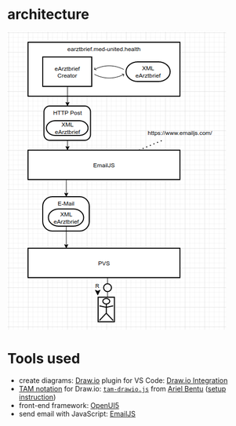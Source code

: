 # architecture
![](/img/application_v01.png)

# Tools used
- create diagrams: [Draw.io](https://app.diagrams.net/) plugin for VS Code: [Draw.io Integration](https://marketplace.visualstudio.com/items?itemName=hediet.vscode-drawio)
- [TAM notation](http://www.fmc-modeling.org/notation_reference) for Draw.io: [`tam-drawio.js`](https://github.com/ariel-bentu/tam-drawio/blob/main/tam-drawio.js) from [Ariel Bentu](https://github.com/ariel-bentu/tam-drawio) ([setup instruction](https://github.com/ariel-bentu/tam-drawio#install-in-vscode))
- front-end framework: [OpenUI5](https://openui5.org/)
- send email with JavaScript: [EmailJS](https://www.emailjs.com/)